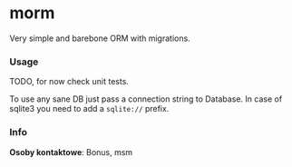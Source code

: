 # morm

Very simple and barebone ORM with migrations.

### Usage

TODO, for now check unit tests.

To use any sane DB just pass a connection string to Database.
In case of sqlite3 you need to add a `sqlite://` prefix.

### Info

**Osoby kontaktowe**: Bonus, msm